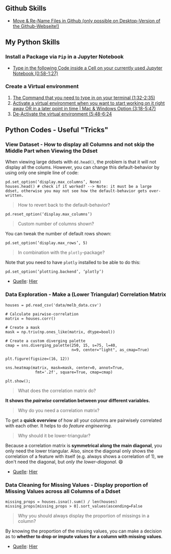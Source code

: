 ## Github Skills

- [Move &amp; Re-Name Files in Github (only possible on Desktop-Version of the Github-Webseite!)](https://github.blog/2013-03-15-moving-and-renaming-files-on-github/)

## My Python Skills

### Install a Package via `Pip` in a Jupyter Notebook

- [Type in the following Code inside a Cell on your currently used Jupyter Notebook (0:58-1:27)](https://www.youtube.com/watch?v=OJvnUQrPluE&t=0m58s)

### Create a Virtual environment

1) [The Command that you need to type in on your terminal (1:32-2:35)](https://www.youtube.com/watch?v=4jt9JPoIDpY&t=1m32s)
2) [Activate a virtual environment when you want to start working on it right away OR in a later point in time | Mac &amp; Windows Option (3:18-5:47)](https://www.youtube.com/watch?v=4jt9JPoIDpY&t=3m18s)
3) [De-Activate the virtual environment (5:48-6:24](https://www.youtube.com/watch?v=4jt9JPoIDpY&t=5m48s)

## Python Codes - Useful "Tricks"

### View Dataset - How to display all Columns and not skip the Middle Part when Viewing the Ddset

When viewing large ddsets with `dd.head()`, the problem is that it will not display all the colums. However, you can change this default-behavior by using only one  simple line of code:

```
pd.set_option(‘display.max_columns’, None)
houses.head() # check if it worked? --> Note: it must be a large ddset, otherwise you may not see how the default-behavior gets over-written.
```

> How to revert back to the default-behavior?

```
pd.reset_option(‘display.max_columns’)
```

> Custom number of columns shown?

You can tweak the number of default rows shown:

```
pd.set_option(‘display.max_rows’, 5)
```

> In combination with the `plotly`-package?

Note that you need to have `plotly` installed to be able to do this:

```
pd.set_option(‘plotting.backend’, ‘plotly’)
```

- <ins>Quelle</ins>: [Hier](https://towardsdev.com/tricks-and-best-practices-from-kaggle-794a5914480f)

### Data Exploration - Make a (Lower Triangular) Correlation Matrix

```
houses = pd.read_csv('data/melb_data.csv')

# Calculate pairwise-correlation
matrix = houses.corr()

# Create a mask
mask = np.triu(np.ones_like(matrix, dtype=bool))

# Create a custom diverging palette
cmap = sns.diverging_palette(250, 15, s=75, l=40,
                             n=9, center="light", as_cmap=True)

plt.figure(figsize=(16, 12))

sns.heatmap(matrix, mask=mask, center=0, annot=True,
             fmt='.2f', square=True, cmap=cmap)

plt.show();
```

> What does the correlation matrix do?

**It shows the _pairwise_ correlation between your different variables.**

> Why do you need a correlation matrix?

To get a **quick overview** of how all your columns are pairwisely correlated with each other. It helps to do _feature engineering_.

> Why should it be lower-triangular?

Because a correlation matrix is **symmetrical along the main diagonal**, you only need the lower triangular. Also, since the diagonal only shows the correlation of a feature with itself (e.g. always shows a correlation of 1), we don't need the diagonal, but *only the lower-diagonal*. 😄

- <ins>Quelle</ins>: [Hier](https://towardsdev.com/tricks-and-best-practices-from-kaggle-794a5914480f)

### Data Cleaning for Missing Values - Display proportion of Missing Values across all Columns of a Ddset

```
missing_props = houses.isna().sum() / len(houses)
missing_props[missing_props > 0].sort_values(ascending=False
```

> Why you should always display the proportion of missings in a column?

By knowing the proportion of the missing values, you can make a decision as to **whether to drop or impute values for a column with missing values**.

- <ins>Quelle</ins>: [Hier](https://towardsdev.com/tricks-and-best-practices-from-kaggle-794a5914480f)
